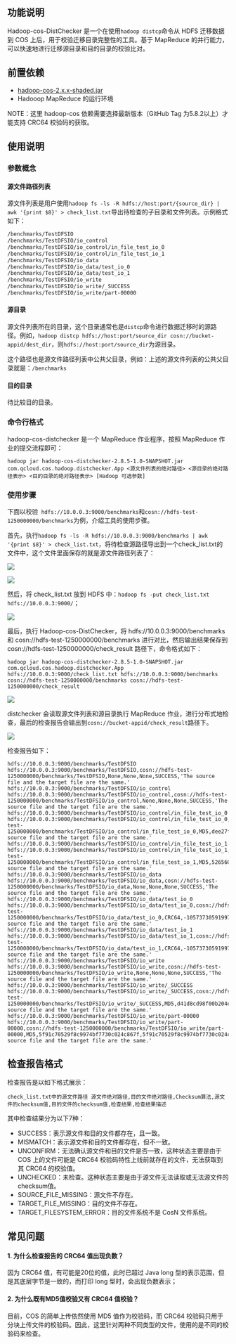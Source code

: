 



## 功能说明



Hadoop-cos-DistChecker 是一个在使用`hadoop distcp`命令从 HDFS 迁移数据到 COS 上后，用于校验迁移目录完整性的工具。基于 MapReduce 的并行能力，可以快速地进行迁移源目录和目的目录的校验比对。



## 前置依赖

- [hadoop-cos-2.x.x-shaded.jar](https://github.com/tencentyun/hadoop-cos/tree/master/dep)
- Hadooop MapReduce 的运行环境

NOTE：这里 hadoop-cos 依赖需要选择最新版本（GitHub Tag 为5.8.2以上）才能支持 CRC64 校验码的获取。

## 使用说明

### 参数概念

#### **源文件路径列表**

源文件列表是用户使用`hadoop fs -ls -R hdfs://host:port/{source_dir} | awk '{print $8}' > check_list.txt`导出待检查的子目录和文件列表。示例格式如下：

```txt
/benchmarks/TestDFSIO
/benchmarks/TestDFSIO/io_control
/benchmarks/TestDFSIO/io_control/in_file_test_io_0
/benchmarks/TestDFSIO/io_control/in_file_test_io_1
/benchmarks/TestDFSIO/io_data
/benchmarks/TestDFSIO/io_data/test_io_0
/benchmarks/TestDFSIO/io_data/test_io_1
/benchmarks/TestDFSIO/io_write
/benchmarks/TestDFSIO/io_write/_SUCCESS
/benchmarks/TestDFSIO/io_write/part-00000

```

#### **源目录**

源文件列表所在的目录，这个目录通常也是`distcp`命令进行数据迁移时的源路径。例如，`hadoop distcp hdfs://host:port/source_dir cosn://bucket-appid/dest_dir`，则`hdfs://host:port/source_dir`为源目录。

这个路径也是源文件路径列表中公共父目录，例如：上述的源文件列表的公共父目录就是：`/benchmarks`

#### **目的目录**

待比较目的目录。

### 命令行格式

hadoop-cos-distchecker 是一个 MapReduce 作业程序，按照 MapReduce 作业的提交流程即可：

```shell
hadoop jar hadoop-cos-distchecker-2.8.5-1.0-SNAPSHOT.jar com.qcloud.cos.hadoop.distchecker.App <源文件列表的绝对路径> <源目录的绝对路径表示> <目的目录的绝对路径表示> [Hadoop 可选参数]
```

### 使用步骤

下面以校验` hdfs://10.0.0.3:9000/benchmarks`和`cosn://hdfs-test-1250000000/benchmarks`为例，介绍工具的使用步骤。

首先，执行`hadoop fs -ls -R hdfs://10.0.0.3:9000/benchmarks | awk '{print $8}' > check_list.txt`，将待检查源路径导出到一个check_list.txt的文件中，这个文件里面保存的就是源文件路径列表了：



![](https://main.qcloudimg.com/raw/a2a853be2646b6558983303de805c04e.png)

![](https://main.qcloudimg.com/raw/216d90b20d383e233e50f497e83c24c3.png)

然后，将 check_list.txt 放到 HDFS 中：`hadoop fs -put check_list.txt hdfs://10.0.0.3:9000/`；

![](https://main.qcloudimg.com/raw/e5b79519dfeac808b64f29e04c35e9a4.png)


最后，执行 Hadoop-cos-DistChecker，将 hdfs://10.0.0.3:9000/benchmarks 和 cosn://hdfs-test-1250000000/benchmarks 进行对比，然后输出结果保存到 cosn://hdfs-test-1250000000/check_result 路径下，命令格式如下：



```shell
hadoop jar hadoop-cos-distchecker-2.8.5-1.0-SNAPSHOT.jar com.qcloud.cos.hadoop.distchecker.App hdfs://10.0.0.3:9000/check_list.txt hdfs://10.0.0.3:9000/benchmarks cosn://hdfs-test-1250000000/benchmarks cosn://hdfs-test-1250000000/check_result
```


![](https://main.qcloudimg.com/raw/8356bebae88dae96aaecf03ea202df0d.png)


distchecker 会读取源文件列表和源目录执行 MapReduce 作业，进行分布式地检查，最后的检查报告会输出到`cosn://bucket-appid/check_result`路径下。




![](https://main.qcloudimg.com/raw/b49000f8613e41a659df31c19bdab2fa.png)

检查报告如下：

```text
hdfs://10.0.0.3:9000/benchmarks/TestDFSIO	hdfs://10.0.0.3:9000/benchmarks/TestDFSIO,cosn://hdfs-test-1250000000/benchmarks/TestDFSIO,None,None,None,SUCCESS,'The source file and the target file are the same.'
hdfs://10.0.0.3:9000/benchmarks/TestDFSIO/io_control	hdfs://10.0.0.3:9000/benchmarks/TestDFSIO/io_control,cosn://hdfs-test-1250000000/benchmarks/TestDFSIO/io_control,None,None,None,SUCCESS,'The source file and the target file are the same.'
hdfs://10.0.0.3:9000/benchmarks/TestDFSIO/io_control/in_file_test_io_0	hdfs://10.0.0.3:9000/benchmarks/TestDFSIO/io_control/in_file_test_io_0,cosn://hdfs-test-1250000000/benchmarks/TestDFSIO/io_control/in_file_test_io_0,MD5,dee27f089393936ef42dbd3ebd85750b,dee27f089393936ef42dbd3ebd85750b,SUCCESS,'The source file and the target file are the same.'
hdfs://10.0.0.3:9000/benchmarks/TestDFSIO/io_control/in_file_test_io_1	hdfs://10.0.0.3:9000/benchmarks/TestDFSIO/io_control/in_file_test_io_1,cosn://hdfs-test-1250000000/benchmarks/TestDFSIO/io_control/in_file_test_io_1,MD5,526560d99bd99476e5a8e68f0ce87326,526560d99bd99476e5a8e68f0ce87326,SUCCESS,'The source file and the target file are the same.'
hdfs://10.0.0.3:9000/benchmarks/TestDFSIO/io_data	hdfs://10.0.0.3:9000/benchmarks/TestDFSIO/io_data,cosn://hdfs-test-1250000000/benchmarks/TestDFSIO/io_data,None,None,None,SUCCESS,'The source file and the target file are the same.'
hdfs://10.0.0.3:9000/benchmarks/TestDFSIO/io_data/test_io_0	hdfs://10.0.0.3:9000/benchmarks/TestDFSIO/io_data/test_io_0,cosn://hdfs-test-1250000000/benchmarks/TestDFSIO/io_data/test_io_0,CRC64,-1057373059199797567,-1057373059199797567,SUCCESS,'The source file and the target file are the same.'
hdfs://10.0.0.3:9000/benchmarks/TestDFSIO/io_data/test_io_1	hdfs://10.0.0.3:9000/benchmarks/TestDFSIO/io_data/test_io_1,cosn://hdfs-test-1250000000/benchmarks/TestDFSIO/io_data/test_io_1,CRC64,-1057373059199797567,-1057373059199797567,SUCCESS,'The source file and the target file are the same.'
hdfs://10.0.0.3:9000/benchmarks/TestDFSIO/io_write	hdfs://10.0.0.3:9000/benchmarks/TestDFSIO/io_write,cosn://hdfs-test-1250000000/benchmarks/TestDFSIO/io_write,None,None,None,SUCCESS,'The source file and the target file are the same.'
hdfs://10.0.0.3:9000/benchmarks/TestDFSIO/io_write/_SUCCESS	hdfs://10.0.0.3:9000/benchmarks/TestDFSIO/io_write/_SUCCESS,cosn://hdfs-test-1250000000/benchmarks/TestDFSIO/io_write/_SUCCESS,MD5,d41d8cd98f00b204e9800998ecf8427e,d41d8cd98f00b204e9800998ecf8427e,SUCCESS,'The source file and the target file are the same.'
hdfs://10.0.0.3:9000/benchmarks/TestDFSIO/io_write/part-00000	hdfs://10.0.0.3:9000/benchmarks/TestDFSIO/io_write/part-00000,cosn://hdfs-test-1250000000/benchmarks/TestDFSIO/io_write/part-00000,MD5,5f91c70529f8c9974bf7730c024c867f,5f91c70529f8c9974bf7730c024c867f,SUCCESS,'The source file and the target file are the same.'
```



## 检查报告格式

检查报告是以如下格式展示：

```TEXT
check_list.txt中的源文件路径 源文件绝对路径,目的文件绝对路径,Checksum算法,源文件的checksum值,目的文件的checksum值,检查结果,检查结果描述

```

其中检查结果分为以下7种：

- SUCCESS：表示源文件和目的文件都存在，且一致。
- MISMATCH：表示源文件和目的文件都存在，但不一致。
- UNCONFIRM：无法确认源文件和目的文件是否一致，这种状态主要是由于 COS 上的文件可能是 CRC64 校验码特性上线前就存在的文件，无法获取到其 CRC64 的校验值。
- UNCHECKED：未检查。这种状态主要是由于源文件无法读取或无法源文件的checksum值。
- SOURCE_FILE_MISSING：源文件不存在。
- TARGET_FILE_MISSING：目的文件不存在。
- TARGET_FILESYSTEM_ERROR：目的文件系统不是 CosN 文件系统。



## 常见问题


#### 1. 为什么检查报告的 CRC64 值出现负数？

因为 CRC64 值，有可能是20位的值，此时已超过 Java long 型的表示范围，但是其底层字节是一致的，而打印 long 型时，会出现负数表示；

#### 2. 为什么既有MD5值校验又有 CRC64 值校验？

目前，COS 的简单上传依然使用 MD5 值作为校验码，而 CRC64 校验码只用于分块上传文件的校验码。因此，这里针对两种不同类型的文件，使用的是不同的校验码来检查。

